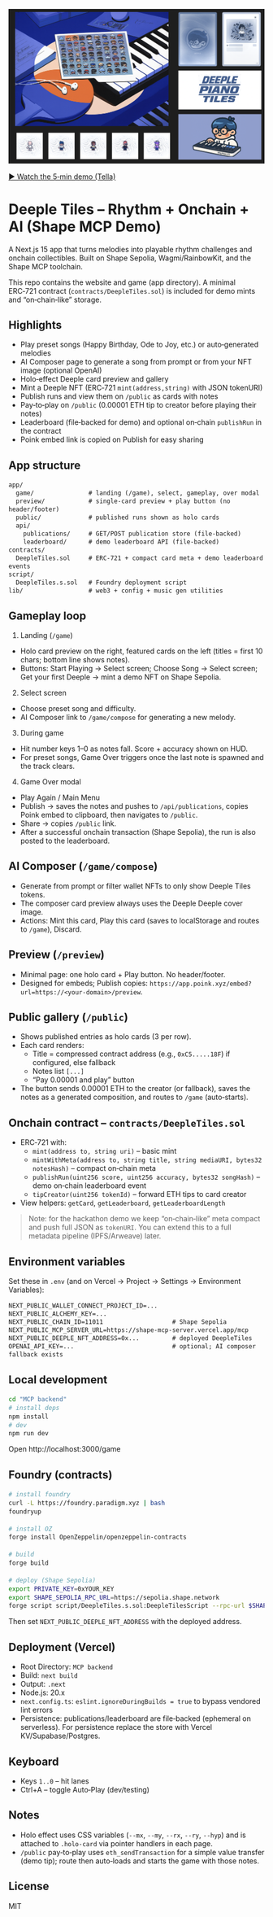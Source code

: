 ![Showcase](public/cards/showcase.png)

[▶ Watch the 5‑min demo (Tella)](https://www.tella.tv/video/cmepntscg000s0cjrfhpw996v?b=1&title=1&a=1&loop=0&t=0&muted=0&wt=1)

# Deeple Tiles – Rhythm + Onchain + AI (Shape MCP Demo)

A Next.js 15 app that turns melodies into playable rhythm challenges and onchain collectibles. Built on Shape Sepolia, Wagmi/RainbowKit, and the Shape MCP toolchain.

This repo contains the website and game (app directory). A minimal ERC‑721 contract (`contracts/DeepleTiles.sol`) is included for demo mints and “on‑chain‑like” storage.

## Highlights

- Play preset songs (Happy Birthday, Ode to Joy, etc.) or auto‑generated melodies
- AI Composer page to generate a song from prompt or from your NFT image (optional OpenAI)
- Holo‑effect Deeple card preview and gallery
- Mint a Deeple NFT (ERC‑721 `mint(address,string)` with JSON tokenURI)
- Publish runs and view them on `/public` as cards with notes
- Pay‑to‑play on `/public` (0.00001 ETH tip to creator before playing their notes)
- Leaderboard (file‑backed for demo) and optional on‑chain `publishRun` in the contract
- Poink embed link is copied on Publish for easy sharing

## App structure

```
app/
  game/               # landing (/game), select, gameplay, over modal
  preview/            # single-card preview + play button (no header/footer)
  public/             # published runs shown as holo cards
  api/
    publications/     # GET/POST publication store (file-backed)
    leaderboard/      # demo leaderboard API (file-backed)
contracts/
  DeepleTiles.sol     # ERC-721 + compact card meta + demo leaderboard events
script/
  DeepleTiles.s.sol   # Foundry deployment script
lib/                  # web3 + config + music gen utilities
```

## Gameplay loop

1) Landing (`/game`)
- Holo card preview on the right, featured cards on the left (titles = first 10 chars; bottom line shows notes).
- Buttons: Start Playing → Select screen; Choose Song → Select screen; Get your first Deeple → mint a demo NFT on Shape Sepolia.

2) Select screen
- Choose preset song and difficulty.
- AI Composer link to `/game/compose` for generating a new melody.

3) During game
- Hit number keys 1–0 as notes fall. Score + accuracy shown on HUD.
- For preset songs, Game Over triggers once the last note is spawned and the track clears.

4) Game Over modal
- Play Again / Main Menu
- Publish → saves the notes and pushes to `/api/publications`, copies Poink embed to clipboard, then navigates to `/public`.
- Share → copies `/public` link.
- After a successful onchain transaction (Shape Sepolia), the run is also posted to the leaderboard.

## AI Composer (`/game/compose`)

- Generate from prompt or filter wallet NFTs to only show Deeple Tiles tokens.
- The composer card preview always uses the Deeple Deeple cover image.
- Actions: Mint this card, Play this card (saves to localStorage and routes to `/game`), Discard.

## Preview (`/preview`)

- Minimal page: one holo card + Play button. No header/footer.
- Designed for embeds; Publish copies: `https://app.poink.xyz/embed?url=https://<your-domain>/preview`.

## Public gallery (`/public`)

- Shows published entries as holo cards (3 per row).
- Each card renders:
  - Title = compressed contract address (e.g., `0xC5.....18F`) if configured, else fallback
  - Notes list `[...]`
  - “Pay 0.00001 and play” button
- The button sends 0.00001 ETH to the creator (or fallback), saves the notes as a generated composition, and routes to `/game` (auto‑starts).

## Onchain contract – `contracts/DeepleTiles.sol`

- ERC‑721 with:
  - `mint(address to, string uri)` – basic mint
  - `mintWithMeta(address to, string title, string mediaURI, bytes32 notesHash)` – compact on‑chain meta
  - `publishRun(uint256 score, uint256 accuracy, bytes32 songHash)` – demo on‑chain leaderboard event
  - `tipCreator(uint256 tokenId)` – forward ETH tips to card creator
- View helpers: `getCard`, `getLeaderboard`, `getLeaderboardLength`

> Note: for the hackathon demo we keep “on‑chain‑like” meta compact and push full JSON as `tokenURI`. You can extend this to a full metadata pipeline (IPFS/Arweave) later.

## Environment variables

Set these in `.env` (and on Vercel → Project → Settings → Environment Variables):

```
NEXT_PUBLIC_WALLET_CONNECT_PROJECT_ID=...
NEXT_PUBLIC_ALCHEMY_KEY=...
NEXT_PUBLIC_CHAIN_ID=11011                   # Shape Sepolia
NEXT_PUBLIC_MCP_SERVER_URL=https://shape-mcp-server.vercel.app/mcp
NEXT_PUBLIC_DEEPLE_NFT_ADDRESS=0x...         # deployed DeepleTiles
OPENAI_API_KEY=...                           # optional; AI composer fallback exists
```

## Local development

```bash
cd "MCP backend"
# install deps
npm install
# dev
npm run dev
```

Open http://localhost:3000/game

## Foundry (contracts)

```bash
# install foundry
curl -L https://foundry.paradigm.xyz | bash
foundryup

# install OZ
forge install OpenZeppelin/openzeppelin-contracts

# build
forge build

# deploy (Shape Sepolia)
export PRIVATE_KEY=0xYOUR_KEY
export SHAPE_SEPOLIA_RPC_URL=https://sepolia.shape.network
forge script script/DeepleTiles.s.sol:DeepleTilesScript --rpc-url $SHAPE_SEPOLIA_RPC_URL --broadcast
```

Then set `NEXT_PUBLIC_DEEPLE_NFT_ADDRESS` with the deployed address.

## Deployment (Vercel)

- Root Directory: `MCP backend`
- Build: `next build`
- Output: `.next`
- Node.js: 20.x
- `next.config.ts`: `eslint.ignoreDuringBuilds = true` to bypass vendored lint errors
- Persistence: publications/leaderboard are file‑backed (ephemeral on serverless). For persistence replace the store with Vercel KV/Supabase/Postgres.

## Keyboard

- Keys `1..0` – hit lanes
- Ctrl+A – toggle Auto‑Play (dev/testing)

## Notes

- Holo effect uses CSS variables (`--mx`, `--my`, `--rx`, `--ry`, `--hyp`) and is attached to `.holo-card` via pointer handlers in each page.
- `/public` pay‑to‑play uses `eth_sendTransaction` for a simple value transfer (demo tip); route then auto‑loads and starts the game with those notes.

## License

MIT

